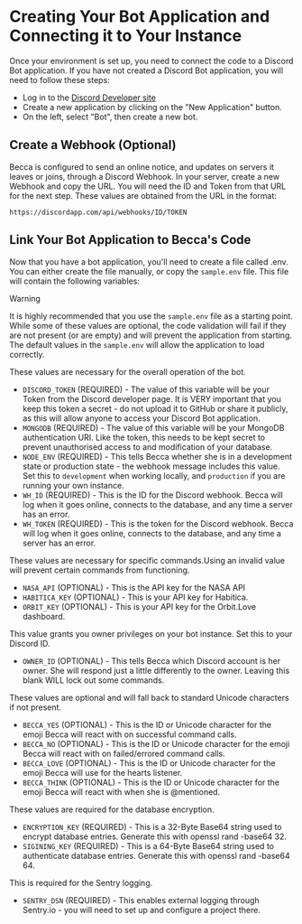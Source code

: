 # Creating Your Bot Application and Connecting it to Your Instance

Once your environment is set up, you need to connect the code to a Discord Bot application. If you have not created a Discord Bot application, you will need to follow these steps:

- Log in to the [Discord Developer site](https://discord.com/developers)
- Create a new application by clicking on the "New Application" button.
- On the left, select "Bot", then create a new bot.

## Create a Webhook (Optional)

Becca is configured to send an online notice, and updates on servers it leaves or joins, through a Discord Webhook. In your server, create a new Webhook and copy the URL. You will need the ID and Token from that URL for the next step. These values are obtained from the URL in the format:

`https://discordapp.com/api/webhooks/ID/TOKEN`

## Link Your Bot Application to Becca's Code

Now that you have a bot application, you'll need to create a file called .env. You can either create the file manually, or copy the `sample.env` file. This file will contain the following variables:

> [!WARNING]
> It is highly recommended that you use the `sample.env` file as a starting point. While some of these values are optional, the code validation will fail if they are not present (or are empty) and will prevent the application from starting. The default values in the `sample.env` will allow the application to load correctly.

These values are necessary for the overall operation of the bot.

- `DISCORD_TOKEN` (REQUIRED) - The value of this variable will be your Token from the Discord developer page. It is VERY important that you keep this token a secret - do not upload it to GitHub or share it publicly, as this will allow anyone to access your Discord Bot application.
- `MONGODB` (REQUIRED) - The value of this variable will be your MongoDB authentication URI. Like the token, this needs to be kept secret to prevent unauthorised access to and modification of your database.
- `NODE_ENV` (REQUIRED) - This tells Becca whether she is in a development state or production state - the webhook message includes this value. Set this to `development` when working locally, and `production` if you are running your own instance.
- `WH_ID` (REQUIRED) - This is the ID for the Discord webhook. Becca will log when it goes online, connects to the database, and any time a server has an error.
- `WH_TOKEN` (REQUIRED) - This is the token for the Discord webhook. Becca will log when it goes online, connects to the database, and any time a server has an error.

These values are necessary for specific commands.Using an invalid value will prevent certain commands from functioning.

- `NASA_API` (OPTIONAL) - This is the API key for the NASA API
- `HABITICA_KEY` (OPTIONAL) - This is your API key for Habitica.
- `ORBIT_KEY` (OPTIONAL) - This is your API key for the Orbit.Love dashboard.

This value grants you owner privileges on your bot instance. Set this to your Discord ID.

- `OWNER_ID` (OPTIONAL) - This tells Becca which Discord account is her owner. She will respond just a little differently to the owner. Leaving this blank WILL lock out some commands.

These values are optional and will fall back to standard Unicode characters if not present.

- `BECCA_YES` (OPTIONAL) - This is the ID or Unicode character for the emoji Becca will react with on successful command calls.
- `BECCA_NO` (OPTIONAL) - This is the ID or Unicode character for the emoji Becca will react with on failed/errored command calls.
- `BECCA_LOVE` (OPTIONAL) - This is the ID or Unicode character for the emoji Becca will use for the hearts listener.
- `BECCA_THINK` (OPTIONAL) - This is the ID or Unicode character for the emoji Becca will react with when she is @mentioned.

These values are required for the database encryption.

- `ENCRYPTION_KEY` (REQUIRED) - This is a 32-Byte Base64 string used to encrypt database entries. Generate this with openssl rand -base64 32.
- `SIGINING_KEY` (REQUIRED) - This is a 64-Byte Base64 string used to authenticate database entries. Generate this with openssl rand -base64 64.

This is required for the Sentry logging.

- `SENTRY_DSN` (REQUIRED) - This enables external logging through Sentry.io - you will need to set up and configure a project there.
